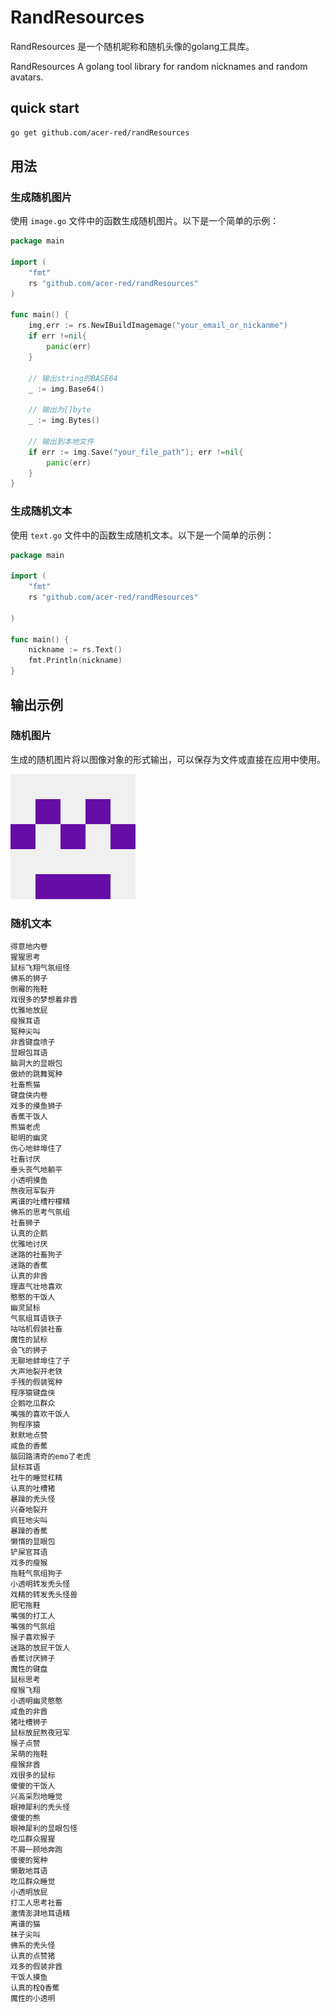 # RandResources

RandResources 是一个随机昵称和随机头像的golang工具库。

RandResources A golang tool library for random nicknames and random avatars.

## quick start

```bash
go get github.com/acer-red/randResources
```

## 用法

### 生成随机图片

使用 `image.go` 文件中的函数生成随机图片。以下是一个简单的示例：

```go
package main

import (
    "fmt"
    rs "github.com/acer-red/randResources"
)

func main() {
    img,err := rs.NewIBuildImagemage("your_email_or_nickanme")
    if err !=nil{
        panic(err)
    }

    // 输出string的BASE64
    _ := img.Base64()

    // 输出为[]byte
    _ := img.Bytes()

    // 输出到本地文件
    if err := img.Save("your_file_path"); err !=nil{
        panic(err)
    }
}
```

### 生成随机文本

使用 `text.go` 文件中的函数生成随机文本。以下是一个简单的示例：

```go
package main

import (
    "fmt"
    rs "github.com/acer-red/randResources"

)

func main() {
    nickname := rs.Text()
    fmt.Println(nickname)
}
```

## 输出示例

### 随机图片

生成的随机图片将以图像对象的形式输出，可以保存为文件或直接在应用中使用。

![随机图片示例](example/random.png)

### 随机文本

```text
得意地内卷
猩猩思考
鼠标飞翔气氛组怪
佛系的狮子
倒霉的拖鞋
戏很多的梦想着非酋
优雅地放屁
瘦猴耳语
冤种尖叫
非酋键盘喷子
显眼包耳语
脑洞大的显眼包
傲娇的跳舞冤种
社畜熊猫
键盘侠内卷
戏多的摸鱼狮子
香蕉干饭人
熊猫老虎
聪明的幽灵
伤心地蚌埠住了
社畜讨厌
垂头丧气地躺平
小透明摸鱼
熬夜冠军裂开
离谱的吐槽柠檬精
佛系的思考气氛组
社畜狮子
认真的企鹅
优雅地讨厌
迷路的社畜狗子
迷路的香蕉
认真的非酋
理直气壮地喜欢
憨憨的干饭人
幽灵鼠标
气氛组耳语铁子
咕咕机假装社畜
魔性的鼠标
会飞的狮子
无聊地蚌埠住了子
大声地裂开老铁
手残的假装冤种
程序猿键盘侠
企鹅吃瓜群众
嘴强的喜欢干饭人
狗程序猿
默默地点赞
咸鱼的香蕉
脑回路清奇的emo了老虎
鼠标耳语
社牛的睡觉杠精
认真的吐槽猪
暴躁的秃头怪
兴奋地裂开
疯狂地尖叫
暴躁的香蕉
懒惰的显眼包
铲屎官耳语
戏多的瘦猴
拖鞋气氛组狗子
小透明转发秃头怪
戏精的转发秃头怪兽
肥宅拖鞋
嘴强的打工人
嘴强的气氛组
猴子喜欢猴子
迷路的放屁干饭人
香蕉讨厌狮子
魔性的键盘
鼠标思考
瘦猴飞翔
小透明幽灵憨憨
咸鱼的非酋
猪吐槽狮子
鼠标放屁熬夜冠军
猴子点赞
呆萌的拖鞋
瘦猴非酋
戏很多的鼠标
傻傻的干饭人
兴高采烈地睡觉
眼神犀利的秃头怪
傻傻的熊
眼神犀利的显眼包怪
吃瓜群众猩猩
不屑一顾地奔跑
傻傻的冤种
懒散地耳语
吃瓜群众睡觉
小透明放屁
打工人思考社畜
激情澎湃地耳语精
离谱的猫
袜子尖叫
佛系的秃头怪
认真的点赞猪
戏多的假装非酋
干饭人摸鱼
认真的栓Q香蕉
魔性的小透明
```
